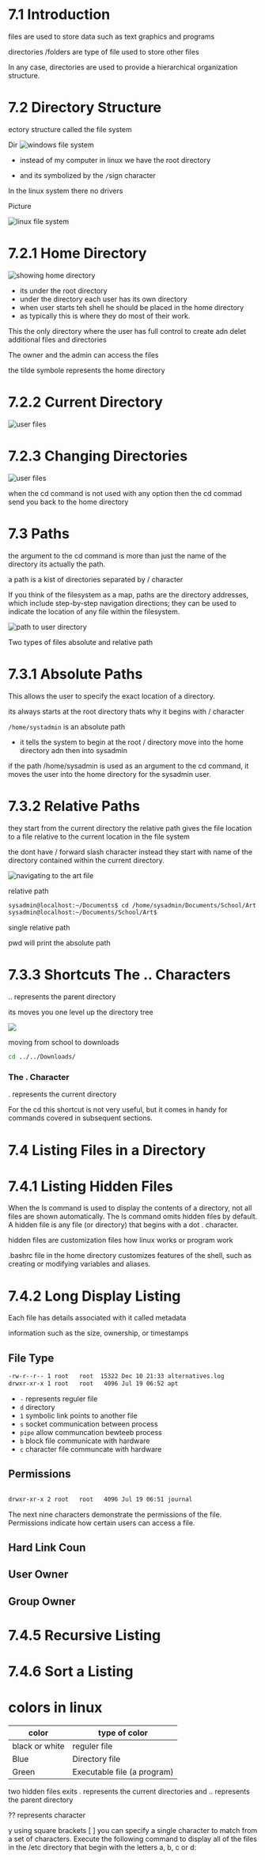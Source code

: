 # 7.1 Introduction


files are used to store data such as text graphics and programs 

directories /folders are type of file used to store other files 

In any case, directories are used to provide a hierarchical organization structure.


# 7.2 Directory Structure
ectory structure called the file system 

Dir
![windows file system](https://ndg-content-dev.s3.amazonaws.com/media/images/linux-essentials-v2/LEv2_7_2.png)

* instead of my computer in linux we have the root directory 

* and its symbolized by the `/`sign character  

In the linux system there no drivers 

Picture 

![linux file system](https://ndg-content-dev.s3.amazonaws.com/media/images/linux-essentials-v2/LEv2_7_3.png)


# 7.2.1 Home Directory

![showing home directory](https://ndg-content-dev.s3.amazonaws.com/media/images/linux-essentials-v2/LEv2_7_4.png)

* its under the root directory 
* under the directory each user has its own directory  
* when user starts teh shell he should be placed in the home directory 
* as typically this is where they do most of their work.

This the only directory where the user has full control to create adn delet additional files and directories 

The owner and the admin can access the files 

the tilde symbole represents the home directory 

# 7.2.2 Current Directory

![user files](https://ndg-content-dev.s3.amazonaws.com/media/images/linux-essentials-v2/LEv2_7_6.png)

# 7.2.3 Changing Directories

![user files](https://ndg-content-dev.s3.amazonaws.com/media/images/linux-essentials-v2/LEv2_7_7.png)


when the cd command is not used with any option then the cd commad send you back to the home directory


# 7.3 Paths

the argument to the cd command is more than just the name of the directory its actually the path.

a path is a kist of directories separated by / character 

If you think of the filesystem as a map, paths are the directory addresses, which include step-by-step navigation directions; they can be used to indicate the location of any file within the filesystem.

![path to user directory](https://ndg-content-dev.s3.amazonaws.com/media/images/linux-essentials-v2/LEv2_7_8.png)

Two types of files absolute and relative path 

# 7.3.1 Absolute Paths

This allows the user to specify the exact location of a directory. 

its always starts at the root directory thats why it begins with / character 

`/home/systadmin` is an absolute path 

* it tells the system to begin at the root / directory move into the home directory adn then into sysadmin

if the path /home/sysadmin is used as an argument to the cd command, it moves the user into the home directory for the sysadmin user.


# 7.3.2 Relative Paths

they start from the current directory 
the relative path gives the file location to a file relative to the current location in the file system 

the dont have / forward slash character instead they start with name of the directory contained within the current directory.

![navigating to the art file ](https://ndg-content-dev.s3.amazonaws.com/media/images/linux-essentials-v2/LEv2_7_10.png)


relative path 

```bash
sysadmin@localhost:~/Documents$ cd /home/sysadmin/Documents/School/Art
sysadmin@localhost:~/Documents/School/Art$ 
```

single relative path 

pwd will print the absolute  path 

# 7.3.3 Shortcuts The .. Characters

.. represents the parent directory 

its moves you one level up the directory tree 

![](https://ndg-content-dev.s3.amazonaws.com/media/images/linux-essentials-v2/LEv2_7_11.png)

moving from school to downloads 

```bash
cd ../../Downloads/
```

### The . Character

. represents the current directory 

For the cd this shortcut is not very useful, but it comes in handy for commands covered in subsequent sections.

# 7.4 Listing Files in a Directory


# 7.4.1 Listing Hidden Files

When the ls command is used to display the contents of a directory, not all files are shown automatically. The ls command omits hidden files by default. A hidden file is any file (or directory) that begins with a dot . character.

hidden files are customization files how linux works or program work 

.bashrc file in the home directory customizes features of the shell, such as creating or modifying variables and aliases.


# 7.4.2 Long Display Listing

Each file has details associated with it called metadata 

information such as the size, ownership, or timestamps

## File Type

```bash
-rw-r--r-- 1 root   root  15322 Dec 10 21:33 alternatives.log                   
drwxr-xr-x 1 root   root   4096 Jul 19 06:52 apt 
```

* `-` represents reguler file 
* `d`  directory 
* `1` symbolic link points to another file 
* `s` socket communication between process 
* `pipe` allow communcation bewteeb process 
* `b` block file communicate with hardware 
* `c` character file communcate with hardware 

## Permissions
```bash

drwxr-xr-x 2 root   root   4096 Jul 19 06:51 journal
```
The next nine characters demonstrate the permissions of the file. Permissions indicate how certain users can access a file.

## Hard Link Coun


## User Owner

## Group Owner


# 7.4.5 Recursive Listing

# 7.4.6 Sort a Listing


# colors in linux 

| color    | type of color |
| -------- | ------- |
| black or white | reguler file    |
| Blue | Directory file    |
| Green   | Executable file (a program)  |

two hidden files exits . represents the current directories and .. represents the parent directory

?? represents character 

y using square brackets [ ] you can specify a single character to match from a set of characters. Execute the following command to display all of the files in the /etc directory that begin with the letters a, b, c or d: